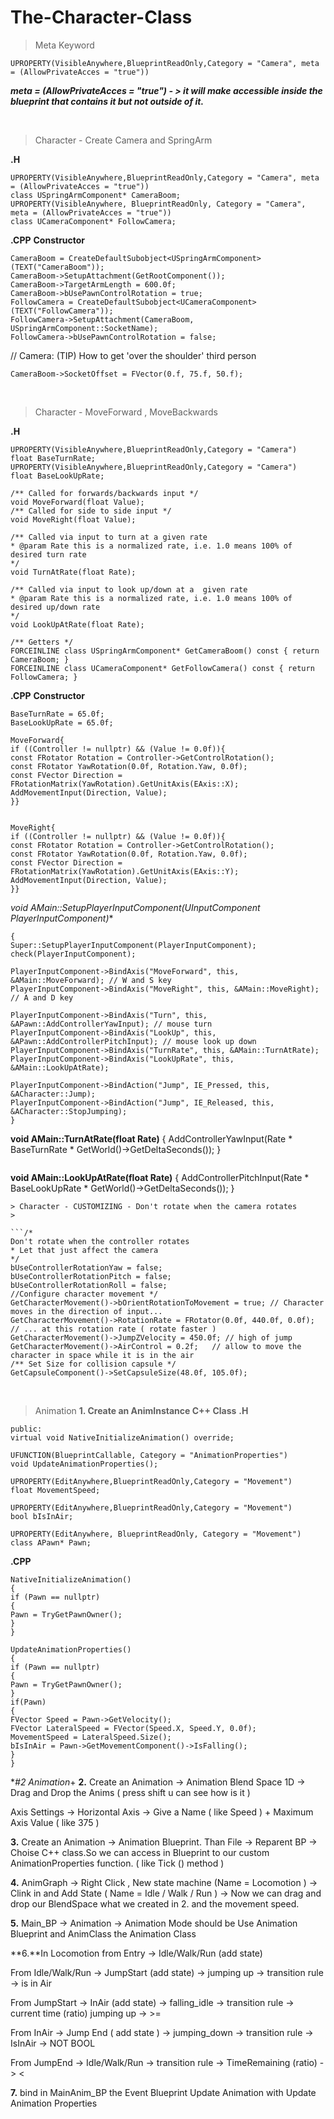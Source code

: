 # The-Character-Class

> Meta Keyword
> 
```
UPROPERTY(VisibleAnywhere,BlueprintReadOnly,Category = "Camera", meta = (AllowPrivateAcces = "true"))
```
***meta = (AllowPrivateAcces = "true") - > it will make accessible inside the blueprint that contains it but not outside of it.***

&nbsp;

> Character - Create Camera and SpringArm
> 
**.H**
```
UPROPERTY(VisibleAnywhere,BlueprintReadOnly,Category = "Camera", meta = (AllowPrivateAcces = "true"))
class USpringArmComponent* CameraBoom;
UPROPERTY(VisibleAnywhere, BlueprintReadOnly, Category = "Camera", meta = (AllowPrivateAcces = "true"))
class UCameraComponent* FollowCamera;
```
**.CPP** 
**Constructor**
```
CameraBoom = CreateDefaultSubobject<USpringArmComponent>(TEXT("CameraBoom"));
CameraBoom->SetupAttachment(GetRootComponent());
CameraBoom->TargetArmLength = 600.0f; 
CameraBoom->bUsePawnControlRotation = true; 
FollowCamera = CreateDefaultSubobject<UCameraComponent>(TEXT("FollowCamera"));
FollowCamera->SetupAttachment(CameraBoom, USpringArmComponent::SocketName);
FollowCamera->bUsePawnControlRotation = false;
```
// Camera: (TIP) How to get 'over the shoulder' third person
```
CameraBoom->SocketOffset = FVector(0.f, 75.f, 50.f);
```
&nbsp;

> Character - MoveForward , MoveBackwards
> 

**.H**
```
UPROPERTY(VisibleAnywhere,BlueprintReadOnly,Category = "Camera")
float BaseTurnRate;
UPROPERTY(VisibleAnywhere,BlueprintReadOnly,Category = "Camera")
float BaseLookUpRate;

/** Called for forwards/backwards input */
void MoveForward(float Value);
/** Called for side to side input */
void MoveRight(float Value);
 
/** Called via input to turn at a given rate 
* @param Rate this is a normalized rate, i.e. 1.0 means 100% of desired turn rate
*/
void TurnAtRate(float Rate);
 
/** Called via input to look up/down at a  given rate
* @param Rate this is a normalized rate, i.e. 1.0 means 100% of desired up/down rate
*/
void LookUpAtRate(float Rate);
 
/** Getters */
FORCEINLINE class USpringArmComponent* GetCameraBoom() const { return CameraBoom; }
FORCEINLINE class UCameraComponent* GetFollowCamera() const { return FollowCamera; }
```
**.CPP** 
**Constructor**
```
BaseTurnRate = 65.0f;
BaseLookUpRate = 65.0f;
 
MoveForward{
if ((Controller != nullptr) && (Value != 0.0f)){
const FRotator Rotation = Controller->GetControlRotation();
const FRotator YawRotation(0.0f, Rotation.Yaw, 0.0f);
const FVector Direction = FRotationMatrix(YawRotation).GetUnitAxis(EAxis::X); 
AddMovementInput(Direction, Value);
}}


MoveRight{
if ((Controller != nullptr) && (Value != 0.0f)){
const FRotator Rotation = Controller->GetControlRotation();
const FRotator YawRotation(0.0f, Rotation.Yaw, 0.0f);
const FVector Direction = FRotationMatrix(YawRotation).GetUnitAxis(EAxis::Y); 
AddMovementInput(Direction, Value);
}}
```
**void AMain::SetupPlayerInputComponent(UInputComponent* PlayerInputComponent)**
```
{
Super::SetupPlayerInputComponent(PlayerInputComponent);
check(PlayerInputComponent);
 
PlayerInputComponent->BindAxis("MoveForward", this, &AMain::MoveForward); // W and S key 
PlayerInputComponent->BindAxis("MoveRight", this, &AMain::MoveRight); // A and D key 
 
PlayerInputComponent->BindAxis("Turn", this, &APawn::AddControllerYawInput); // mouse turn
PlayerInputComponent->BindAxis("LookUp", this, &APawn::AddControllerPitchInput); // mouse look up down
PlayerInputComponent->BindAxis("TurnRate", this, &AMain::TurnAtRate);
PlayerInputComponent->BindAxis("LookUpRate", this, &AMain::LookUpAtRate);
 
PlayerInputComponent->BindAction("Jump", IE_Pressed, this, &ACharacter::Jump);
PlayerInputComponent->BindAction("Jump", IE_Released, this, &ACharacter::StopJumping);
}
```
**void AMain::TurnAtRate(float Rate)**
{
AddControllerYawInput(Rate * BaseTurnRate * GetWorld()->GetDeltaSeconds());
}
 ```
 ```
**void AMain::LookUpAtRate(float Rate)**
{
AddControllerPitchInput(Rate * BaseLookUpRate * GetWorld()->GetDeltaSeconds());
}
```
> Character - CUSTOMIZING - Don't rotate when the camera rotates
> 

```/*
Don't rotate when the controller rotates
* Let that just affect the camera
*/
bUseControllerRotationYaw = false;
bUseControllerRotationPitch = false;
bUseControllerRotationRoll = false;
//Configure character movement */
GetCharacterMovement()->bOrientRotationToMovement = true; // Character moves in the direction of input...
GetCharacterMovement()->RotationRate = FRotator(0.0f, 440.0f, 0.0f); // ... at this rotation rate ( rotate faster )
GetCharacterMovement()->JumpZVelocity = 450.0f; // high of jump
GetCharacterMovement()->AirControl = 0.2f;   // allow to move the character in space while it is in the air
/** Set Size for collision capsule */
GetCapsuleComponent()->SetCapsuleSize(48.0f, 105.0f);
```

&nbsp;

> Animation
> **1. Create an AnimInstance C++ Class**
**.H**
```
public:
virtual void NativeInitializeAnimation() override;
 
UFUNCTION(BlueprintCallable, Category = "AnimationProperties")
void UpdateAnimationProperties();
 
UPROPERTY(EditAnywhere,BlueprintReadOnly,Category = "Movement")
float MovementSpeed;
	
UPROPERTY(EditAnywhere,BlueprintReadOnly,Category = "Movement")
bool bIsInAir;
 
UPROPERTY(EditAnywhere, BlueprintReadOnly, Category = "Movement")
class APawn* Pawn;
```
**.CPP**
```
NativeInitializeAnimation()
{
if (Pawn == nullptr)
{
Pawn = TryGetPawnOwner();
}
}

UpdateAnimationProperties()
{
if (Pawn == nullptr)
{
Pawn = TryGetPawnOwner();
}
if(Pawn)
{
FVector Speed = Pawn->GetVelocity();
FVector LateralSpeed = FVector(Speed.X, Speed.Y, 0.0f);
MovementSpeed = LateralSpeed.Size();
bIsInAir = Pawn->GetMovementComponent()->IsFalling();
}
}
```

**#2 Animation*+
**2.** Create an Animation -> Animation Blend Space 1D -> Drag and Drop the Anims ( press shift u can see how is it )

Axis Settings -> Horizontal Axis -> Give a Name ( like Speed ) + Maximum Axis Value ( like 375 )

**3.** Create an Animation -> Animation Blueprint. Than File -> Reparent BP -> Choise C++ class.So we can access in Blueprint to our custom AnimationProperties function. ( like Tick () method )

**4.** AnimGraph -> Right Click , New state machine (Name = Locomotion ) -> Clink in and Add State ( Name = Idle / Walk / Run ) -> Now we can drag and drop our BlendSpace what we created in 2. and the movement speed.

**5.** Main_BP -> Animation -> Animation Mode should be Use Animation Blueprint and AnimClass the Animation Class

**6.**In Locomotion from Entry -> Idle/Walk/Run (add state)

From Idle/Walk/Run -> JumpStart (add state) -> jumping up -> transition rule -> is in Air

From JumpStart -> InAir (add state) -> falling_idle -> transition rule -> current time (ratio) jumping up -> >=

From InAir -> Jump End ( add state ) -> jumping_down -> transition rule -> IsInAir -> NOT BOOL 

From JumpEnd -> Idle/Walk/Run -> transition rule -> TimeRemaining (ratio) -> <

**7.** bind in MainAnim_BP the Event Blueprint Update Animation with Update Animation Properties






